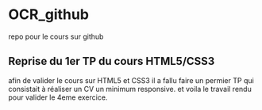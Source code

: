 # OCR_github
repo pour le cours sur github

## Reprise du 1er TP du cours HTML5/CSS3

afin de valider le cours sur HTML5 et CSS3 il a fallu faire un permier TP qui consistait à réaliser un CV un minimum responsive.
et voila le travail rendu pour valider le 4eme exercice.
